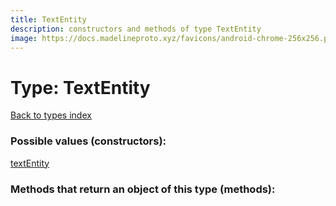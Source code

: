 ```yaml
---
title: TextEntity
description: constructors and methods of type TextEntity
image: https://docs.madelineproto.xyz/favicons/android-chrome-256x256.png
---
```

# Type: TextEntity  
[Back to types index](index.md)



### Possible values (constructors):

[textEntity](../constructors/textEntity.md)  



### Methods that return an object of this type (methods):



